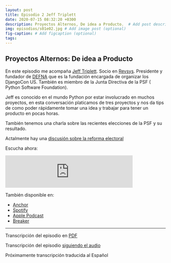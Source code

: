 ```yaml
---
layout: post
title: Episodio 2 Jeff Triplett
date: 2020-07-15 08:32:20 +0300
description: Proyectos Alternos, De idea a Producto.  # Add post description (optional)
img: episodios/s01e02.jpg # Add image post (optional)
fig-caption: # Add figcaption (optional)
tags:
---
```


## Proyectos Alternos: De idea a Producto

En este episodio me acompaña [Jeff Triplett](http://jefftriplett.com/). Socio en [Revsys](https://www.revsys.com/). Presidente y fundador de [DEFNA](defna.org) que es la fundación encargada de organizar los DjangoCon US. También es miembro de la Junta Directiva de la PSF ( Python Software Foundation).

Jeff es conocido en el mundo Python por estar involucrado en muchos proyectos, en esta conversación platicamos de tres proyectos y nos da tips de como poder rápidamente tomar una idea y trabajar para tener un producto en pocas horas. 

También tenemos una charla sobre las recientes elecciones de la PSF y su resultado.

Actalmente hay una [discusión sobre la reforma electoral](https://discuss.python.org/t/psf-board-election-reform/4527)

Escucha ahora:

<iframe src="https://anchor.fm/espaciosabiertos/embed/episodes/Proyectos-de-idea-a-producto-egpcck" height="102px" width="400px" frameborder="0" scrolling="no"></iframe>

También disponible en:

* [Anchor](https://anchor.fm/espaciosabiertos)
* [Spotify](https://open.spotify.com/show/0OZYcWCNqmhiql61kqu6ay)
* [Apple Podcast](https://podcasts.apple.com/mx/podcast/espacios-abiertos/id1522707168)
* [Breaker](https://www.breaker.audio/p/espacios-abiertos/)

--- 

Transcripción del episodio en <a href="../assets/transcriptions/s01_ep02.pdf" target="_blank">PDF</a>

Transcripción del episodio <a href="https://www.rev.com/transcript-editor/Edit?token=IlhoEtAwVbx7Vj15AriwRqaZdI9tlBcL9rPJqWRpsoDFj0iux26_Glk2a_YK59uwQN31VkNnUvoMOPRfKQM7_qzTJ1g&loadFrom=DocumentHeaderDeepLink" target="_blank">siguiendo el audio</a>

Próximamente transcripción traducida al Español